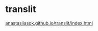 # translit

<a href="https://anastasiiasok.github.io/translit/index.html" target="_blank">anastasiiasok.github.io/translit/index.html</a>

